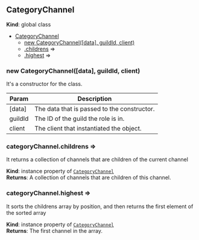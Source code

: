 <a name="CategoryChannel"></a>

## CategoryChannel
**Kind**: global class  

* [CategoryChannel](#CategoryChannel)
    * [new CategoryChannel([data], guildId, client)](#new_CategoryChannel_new)
    * [.childrens](#CategoryChannel+childrens) ⇒
    * [.highest](#CategoryChannel+highest) ⇒

<a name="new_CategoryChannel_new"></a>

### new CategoryChannel([data], guildId, client)
It's a constructor for the class.


| Param | Description |
| --- | --- |
| [data] | The data that is passed to the constructor. |
| guildId | The ID of the guild the role is in. |
| client | The client that instantiated the object. |

<a name="CategoryChannel+childrens"></a>

### categoryChannel.childrens ⇒
It returns a collection of channels that are children of the current channel

**Kind**: instance property of [<code>CategoryChannel</code>](#CategoryChannel)  
**Returns**: A collection of channels that are children of this channel.  
<a name="CategoryChannel+highest"></a>

### categoryChannel.highest ⇒
It sorts the childrens array by position, and then returns the first element of the sorted array

**Kind**: instance property of [<code>CategoryChannel</code>](#CategoryChannel)  
**Returns**: The first channel in the array.  
